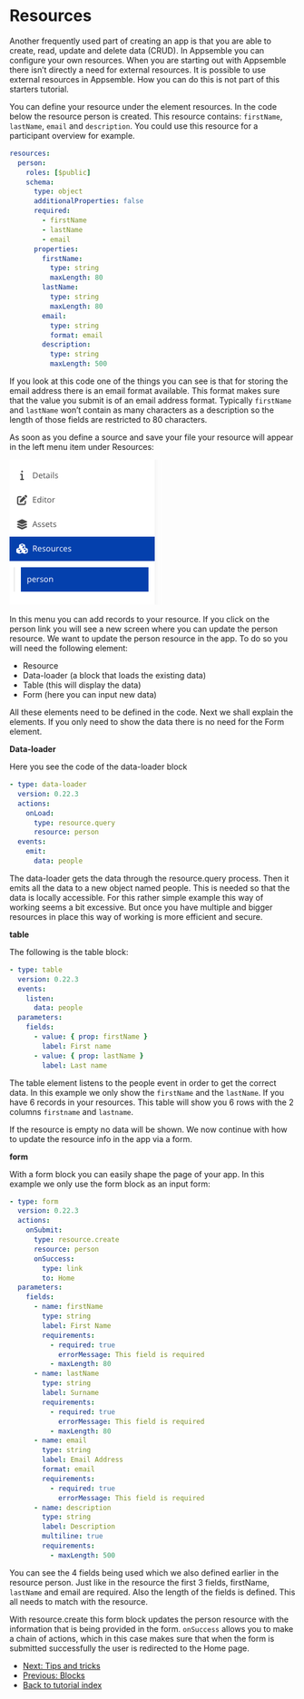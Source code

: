 # Resources

Another frequently used part of creating an app is that you are able to create, read, update and
delete data (CRUD). In Appsemble you can configure your own resources. When you are starting out
with Appsemble there isn’t directly a need for external resources. It is possible to use external
resources in Appsemble. How you can do this is not part of this starters tutorial.

You can define your resource under the element resources. In the code below the resource person is
created. This resource contains: `firstName`, `lastName`, `email` and `description`. You could use
this resource for a participant overview for example.

```yaml validate resources-snippet
resources:
  person:
    roles: [$public]
    schema:
      type: object
      additionalProperties: false
      required:
        - firstName
        - lastName
        - email
      properties:
        firstName:
          type: string
          maxLength: 80
        lastName:
          type: string
          maxLength: 80
        email:
          type: string
          format: email
        description:
          type: string
          maxLength: 500
```

If you look at this code one of the things you can see is that for storing the email address there
is an email format available. This format makes sure that the value you submit is of an email
address format. Typically `firstName` and `lastName` won’t contain as many characters as a
description so the length of those fields are restricted to 80 characters.

As soon as you define a source and save your file your resource will appear in the left menu item
under Resources:

![Resources Menu](../../tutorial-assets/resources-menu-person.png 'Resources Menu')

In this menu you can add records to your resource. If you click on the person link you will see a
new screen where you can update the person resource. We want to update the person resource in the
app. To do so you will need the following element:

- Resource
- Data-loader (a block that loads the existing data)
- Table (this will display the data)
- Form (here you can input new data)

All these elements need to be defined in the code. Next we shall explain the elements. If you only
need to show the data there is no need for the Form element.

**Data-loader**

Here you see the code of the data-loader block

```yaml validate block-snippet
- type: data-loader
  version: 0.22.3
  actions:
    onLoad:
      type: resource.query
      resource: person
  events:
    emit:
      data: people
```

The data-loader gets the data through the resource.query process. Then it emits all the data to a
new object named people. This is needed so that the data is locally accessible. For this rather
simple example this way of working seems a bit excessive. But once you have multiple and bigger
resources in place this way of working is more efficient and secure.

**table**

The following is the table block:

```yaml validate block-snippet
- type: table
  version: 0.22.3
  events:
    listen:
      data: people
  parameters:
    fields:
      - value: { prop: firstName }
        label: First name
      - value: { prop: lastName }
        label: Last name
```

The table element listens to the people event in order to get the correct data. In this example we
only show the `firstName` and the `lastName`. If you have 6 records in your resources. This table
will show you 6 rows with the 2 columns `firstname` and `lastname`.

If the resource is empty no data will be shown. We now continue with how to update the resource info
in the app via a form.

**form**

With a form block you can easily shape the page of your app. In this example we only use the form
block as an input form:

```yaml validate block-snippet
- type: form
  version: 0.22.3
  actions:
    onSubmit:
      type: resource.create
      resource: person
      onSuccess:
        type: link
        to: Home
  parameters:
    fields:
      - name: firstName
        type: string
        label: First Name
        requirements:
          - required: true
            errorMessage: This field is required
          - maxLength: 80
      - name: lastName
        type: string
        label: Surname
        requirements:
          - required: true
            errorMessage: This field is required
          - maxLength: 80
      - name: email
        type: string
        label: Email Address
        format: email
        requirements:
          - required: true
            errorMessage: This field is required
      - name: description
        type: string
        label: Description
        multiline: true
        requirements:
          - maxLength: 500
```

You can see the 4 fields being used which we also defined earlier in the resource person. Just like
in the resource the first 3 fields, firstName, `lastName` and email are required. Also the length of
the fields is defined. This all needs to match with the resource.

With resource.create this form block updates the person resource with the information that is being
provided in the form. `onSuccess` allows you to make a chain of actions, which in this case makes
sure that when the form is submitted successfully the user is redirected to the Home page.

- [Next: Tips and tricks](04-tips-and-tricks.md)
- [Previous: Blocks](02-blocks.md)
- [Back to tutorial index](index.md)
